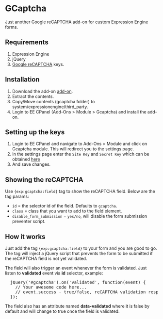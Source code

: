 # GCaptcha

Just another Google reCAPTCHA add-on for custom Expression Engine forms.

## Requirements
1. Expression Engine
2. jQuery
3. [Google reCAPTCHA](https://www.google.com/recaptcha/admin) keys.

## Installation
1. Download the add-on [add-on](https://github.com/hadefication/gcaptcha/archive/master.zip).
2. Extract the contents.
3. Copy/Move contents (gcaptcha folder) to system/expressionengine/third_party.
4. Login to EE CPanel (Add-Ons > Module > Gcaptcha) and install the add-on.

## Setting up the keys
1. Login to EE CPanel and navigate to Add-Ons > Module and click on Gcaptcha module. This will redirect you to the settings page.
2. In the settings page enter the <code>Site Key</code> and <code>Secret Key</code> which can be obtained [here](https://www.google.com/recaptcha/admin)
3. And save changes.

## Showing the reCAPTCHA
Use <code>{exp:gcaptcha:field}</code> tag to show the reCAPTCHA field. Below are the tag params:

- <code>id</code> = the selector id of the field. Defaults to <code>gcaptcha</code>.
- <code>class</code> = class that you want to add to the field element.
- <code>disable_form_submission</code> = <code>yes/no</code>, will disable the form submission preventer script.

## How it works
Just add the tag <code>{exp:gcaptcha:field}</code> to your form and you are good to go. The tag will inject a jQuery script that prevents the form to be submitted if the reCAPTCHA field is not yet validated.

The field will also trigger an event whenever the form is validated. Just listen to **validated** event via **id** selector, example:
<pre>
  jQuery('#gcaptcha').on('validated', function(event) {
    // Your awesome code here...
    // event.success - true/false, reCAPTCHA validation response from google
  });
</pre>

The field also has an attribute named **data-validated** where it is false by default and will change to true once the field is validated.

